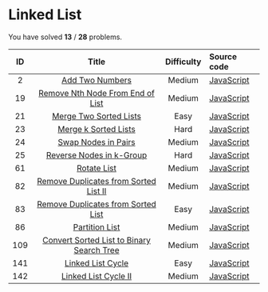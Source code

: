 # Linked List 
You have solved  **13** / **28** problems.

| ID | Title | Difficulty | Source code |
|:--:|:-----:|:----------:|:------------|
| 2 | [Add Two Numbers](https://leetcode.com/problems/add-two-numbers/)| Medium | [JavaScript](../Problems/add-two-numbers/JavaScript.js) |
| 19 | [Remove Nth Node From End of List](https://leetcode.com/problems/remove-nth-node-from-end-of-list/)| Medium | [JavaScript](../Problems/remove-nth-node-from-end-of-list/JavaScript.js) |
| 21 | [Merge Two Sorted Lists](https://leetcode.com/problems/merge-two-sorted-lists/)| Easy | [JavaScript](../Problems/merge-two-sorted-lists/JavaScript.js) |
| 23 | [Merge k Sorted Lists](https://leetcode.com/problems/merge-k-sorted-lists/)| Hard | [JavaScript](../Problems/merge-k-sorted-lists/JavaScript.js) |
| 24 | [Swap Nodes in Pairs](https://leetcode.com/problems/swap-nodes-in-pairs/)| Medium | [JavaScript](../Problems/swap-nodes-in-pairs/JavaScript.js) |
| 25 | [Reverse Nodes in k-Group](https://leetcode.com/problems/reverse-nodes-in-k-group/)| Hard | [JavaScript](../Problems/reverse-nodes-in-k-group/JavaScript.js) |
| 61 | [Rotate List](https://leetcode.com/problems/rotate-list/)| Medium | [JavaScript](../Problems/rotate-list/JavaScript.js) |
| 82 | [Remove Duplicates from Sorted List II](https://leetcode.com/problems/remove-duplicates-from-sorted-list-ii/)| Medium | [JavaScript](../Problems/remove-duplicates-from-sorted-list-ii/JavaScript.js) |
| 83 | [Remove Duplicates from Sorted List](https://leetcode.com/problems/remove-duplicates-from-sorted-list/)| Easy | [JavaScript](../Problems/remove-duplicates-from-sorted-list/JavaScript.js) |
| 86 | [Partition List](https://leetcode.com/problems/partition-list/)| Medium | [JavaScript](../Problems/partition-list/JavaScript.js) |
| 109 | [Convert Sorted List to Binary Search Tree](https://leetcode.com/problems/convert-sorted-list-to-binary-search-tree/)| Medium | [JavaScript](../Problems/convert-sorted-list-to-binary-search-tree/JavaScript.js) |
| 141 | [Linked List Cycle](https://leetcode.com/problems/linked-list-cycle/)| Easy | [JavaScript](../Problems/linked-list-cycle/JavaScript.js) |
| 142 | [Linked List Cycle II](https://leetcode.com/problems/linked-list-cycle-ii/)| Medium | [JavaScript](../Problems/linked-list-cycle-ii/JavaScript.js) |
